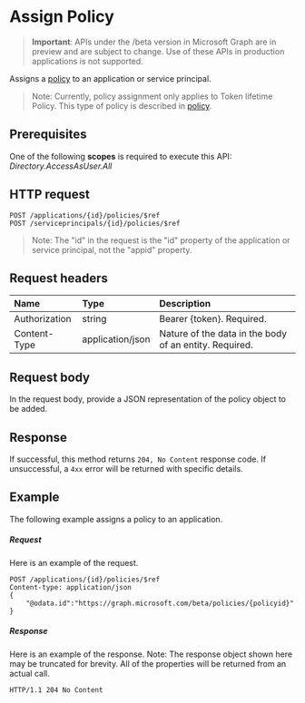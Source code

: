 # Assign Policy

> **Important**: APIs under the /beta version in Microsoft Graph are in preview and are subject to change. Use of these APIs in production applications is not supported.

Assigns a [policy](../resources/policy.md) to an application or service principal.

>Note: Currently, policy assignment only applies to Token lifetime Policy. This type of policy is described in [policy](../resources/policy.md).

## Prerequisites
One of the following **scopes** is required to execute this API:
*Directory.AccessAsUser.All*

## HTTP request

```http
POST /applications/{id}/policies/$ref
POST /serviceprincipals/{id}/policies/$ref
```

> Note: The "id" in the request is the "id" property of the application or service principal, not the "appid" property.

## Request headers
| Name       | Type | Description|
|:---------------|:--------|:----------|
| Authorization  | string  | Bearer {token}. Required. |
| Content-Type | application/json  | Nature of the data in the body of an entity. Required. |

## Request body
In the request body, provide a JSON representation of the policy object to be added.

## Response

If successful, this method returns `204, No Content` response code. If unsuccessful, a `4xx` error will be returned with specific details.

## Example
The following example assigns a policy to an application.

##### Request
Here is an example of the request.

```http
POST /applications/{id}/policies/$ref
Content-type: application/json
{
    "@odata.id":"https://graph.microsoft.com/beta/policies/{policyid}"
}
```

##### Response
Here is an example of the response. Note: The response object shown here may be truncated for brevity. All of the properties will be returned from an actual call.

```http
HTTP/1.1 204 No Content
```

